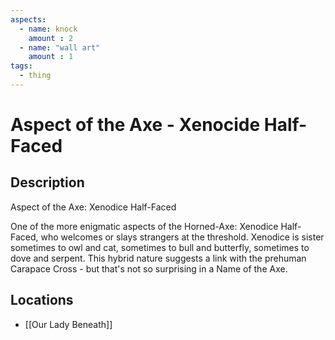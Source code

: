 ```yaml
---
aspects: 
  - name: knock
    amount : 2
  - name: "wall art"
    amount : 1
tags:
  - thing
---
```


# Aspect of the Axe - Xenocide Half-Faced

## Description
Aspect of the Axe: Xenodice Half-Faced

One of the more enigmatic aspects of the Horned-Axe: Xenodice Half-Faced, who welcomes or slays strangers at the threshold. Xenodice is sister sometimes to owl and cat, sometimes to bull and butterfly, sometimes to dove and serpent. This hybrid nature suggests a link with the prehuman Carapace Cross - but that's not so surprising in a Name of the Axe.
## Locations
- [[Our Lady Beneath]]